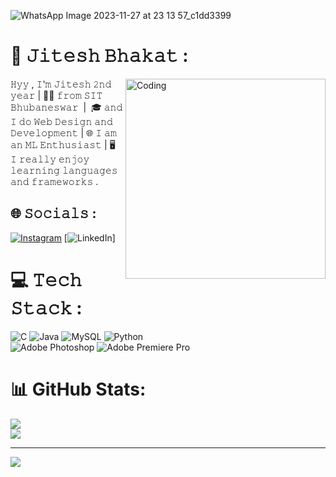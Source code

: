 ![WhatsApp Image 2023-11-27 at 23 13 57_c1dd3399](https://github.com/Jitesh8260/Jitesh8260/assets/137819786/8a751836-d173-422a-9db3-0c1c0ebe30bf)
#  👤 𝙹𝚒𝚝𝚎𝚜𝚑 𝙱𝚑𝚊𝚔𝚊𝚝 :
   <img align="right" alt="Coding" width="320" src="https://media.tenor.com/rePDfDWO3XoAAAAd/hacking.gif">


𝙷𝚢𝚢 , 𝙸'𝚖 𝙹𝚒𝚝𝚎𝚜𝚑 𝟸𝚗𝚍 𝚢𝚎𝚊𝚛  |  👨‍🎓 𝚏𝚛𝚘𝚖 𝚂𝙸𝚃 𝙱𝚑𝚞𝚋𝚊𝚗𝚎𝚜𝚠𝚊𝚛  |  🎓
𝚊𝚗𝚍 𝙸 𝚍𝚘 𝚆𝚎𝚋 𝙳𝚎𝚜𝚒𝚐𝚗 𝚊𝚗𝚍 𝙳𝚎𝚟𝚎𝚕𝚘𝚙𝚖𝚎𝚗𝚝  |  🌐 𝙸 𝚊𝚖 𝚊𝚗 𝙼𝙻 𝙴𝚗𝚝𝚑𝚞𝚜𝚒𝚊𝚜𝚝  |  🖥 𝙸 𝚛𝚎𝚊𝚕𝚕𝚢 𝚎𝚗𝚓𝚘𝚢 𝚕𝚎𝚊𝚛𝚗𝚒𝚗𝚐 𝚕𝚊𝚗𝚐𝚞𝚊𝚐𝚎𝚜 𝚊𝚗𝚍 𝚏𝚛𝚊𝚖𝚎𝚠𝚘𝚛𝚔𝚜 .
                   


## 🌐 𝚂𝚘𝚌𝚒𝚊𝚕𝚜 :
[![Instagram](https://img.shields.io/badge/Instagram-%23E4405F.svg?logo=Instagram&logoColor=white)](https://instagram.com/_jitesh.25.16_) [![LinkedIn](https://img.shields.io/badge/LinkedIn-%230077B5.svg?logo=linkedin&logoColor=white)]

# 💻 𝚃𝚎𝚌𝚑 𝚂𝚝𝚊𝚌𝚔 :
![C](https://img.shields.io/badge/c-%2300599C.svg?style=for-the-badge&logo=c&logoColor=white) ![Java](https://img.shields.io/badge/java-%23ED8B00.svg?style=for-the-badge&logo=openjdk&logoColor=white) ![MySQL](https://img.shields.io/badge/mysql-%2300000f.svg?style=for-the-badge&logo=mysql&logoColor=white) ![Python](https://img.shields.io/badge/python-3670A0?style=for-the-badge&logo=python&logoColor=ffdd54)<BR>![Adobe Photoshop](https://img.shields.io/badge/adobe%20photoshop-%2331A8FF.svg?style=for-the-badge&logo=adobe%20photoshop&logoColor=white) ![Adobe Premiere Pro](https://img.shields.io/badge/Adobe%20Premiere%20Pro-9999FF.svg?style=for-the-badge&logo=Adobe%20Premiere%20Pro&logoColor=white) 
# 📊 GitHub Stats:
![](https://github-readme-stats.vercel.app/api?username=Jitesh8260&theme=radical&hide_border=false&include_all_commits=true&count_private=true)<br/>
![](https://github-readme-streak-stats.herokuapp.com/?user=Jitesh8260&theme=radical&hide_border=false)<br/>


---
[![](https://visitcount.itsvg.in/api?id=Jitesh8260&icon=0&color=0)](https://visitcount.itsvg.in)

<!-- Proudly created with GPRM ( https://gprm.itsvg.in ) -->
